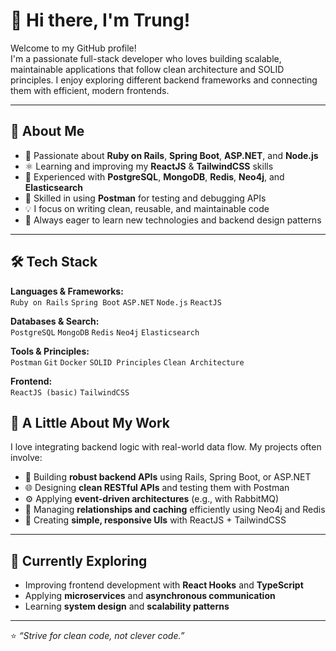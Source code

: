 # 👋 Hi there, I'm Trung!

Welcome to my GitHub profile!  
I'm a passionate full-stack developer who loves building scalable, maintainable applications that follow clean architecture and SOLID principles. I enjoy exploring different backend frameworks and connecting them with efficient, modern frontends.

---

## 🚀 About Me
- 💎 Passionate about **Ruby on Rails**, **Spring Boot**, **ASP.NET**, and **Node.js**
- ⚛️ Learning and improving my **ReactJS** & **TailwindCSS** skills
- 🧩 Experienced with **PostgreSQL**, **MongoDB**, **Redis**, **Neo4j**, and **Elasticsearch**
- 🔧 Skilled in using **Postman** for testing and debugging APIs
- 💡 I focus on writing clean, reusable, and maintainable code
- 🧠 Always eager to learn new technologies and backend design patterns

---

## 🛠️ Tech Stack

**Languages & Frameworks:**  
`Ruby on Rails` `Spring Boot` `ASP.NET` `Node.js` `ReactJS`

**Databases & Search:**  
`PostgreSQL` `MongoDB` `Redis` `Neo4j` `Elasticsearch`

**Tools & Principles:**  
`Postman` `Git` `Docker` `SOLID Principles` `Clean Architecture`

**Frontend:**  
`ReactJS (basic)` `TailwindCSS`

## 🧩 A Little About My Work
I love integrating backend logic with real-world data flow. My projects often involve:
- 🧱 Building **robust backend APIs** using Rails, Spring Boot, or ASP.NET  
- 🌐 Designing **clean RESTful APIs** and testing them with Postman  
- ⚙️ Applying **event-driven architectures** (e.g., with RabbitMQ)  
- 🧠 Managing **relationships and caching** efficiently using Neo4j and Redis  
- 🎨 Creating **simple, responsive UIs** with ReactJS + TailwindCSS  

---

## 🌱 Currently Exploring
- Improving frontend development with **React Hooks** and **TypeScript**
- Applying **microservices** and **asynchronous communication**
- Learning **system design** and **scalability patterns**

---

⭐ *“Strive for clean code, not clever code.”*
